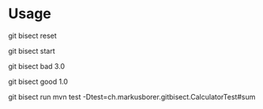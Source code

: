 # Usage

git bisect reset

git bisect start

git bisect bad 3.0

git bisect good 1.0

git bisect run mvn test -Dtest=ch.markusborer.gitbisect.CalculatorTest#sum
